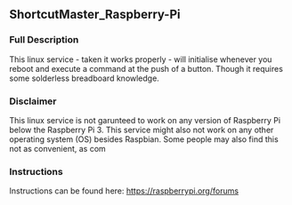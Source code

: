 ## ShortcutMaster_Raspberry-Pi

### Full Description
This linux service - taken it works properly - will initialise whenever 
you reboot and execute a command at the push of a button. Though it requires 
some solderless breadboard knowledge. 

### Disclaimer
This linux service is not garunteed to work on any version of 
Raspberry Pi below the Raspberry Pi 3. This service might also 
not work on any other operating system (OS) besides Raspbian. 
Some people may also find this not as convenient, as com

### Instructions
Instructions can be found here:
https://raspberrypi.org/forums
